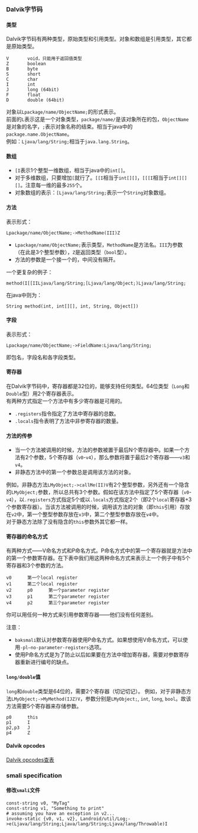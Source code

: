 ### Dalvik字节码
#### 类型

Dalvik字节码有两种类型，原始类型和引用类型。对象和数组是引用类型，其它都是原始类型。

    V       void，只能用于返回值类型
    Z       boolean
    B       byte
    S       short
    C       char
    I       int
    J       long (64bit)
    F       float
    D       double (64bit)
    
对象以`Lpackage/name/ObjectName;`的形式表示。  
前面的`L`表示这是一个对象类型，`package/name/`是该对象所在的包，`ObjectName`是对象的名字，`;`表示对象名称的结束。相当于java中的`package.name.ObjectName`。  
例如：`Ljava/lang/String;`相当于`java.lang.String`。

#### 数组

* `[I`表示1个整型一维数组，相当于java中的`int[]`。
* 对于多维数组，只要增加`[`就行了。`[[I`相当于`int[][]`，`[[[I`相当于`int[][][]`。注意每一维的最多`255`个。
* 对象数组的表示：`[Ljava/lang/String;`表示一个`String`对象数组。

#### 方法

表示形式：

    Lpackage/name/ObjectName;->MethodName(III)Z

* `Lpackage/name/ObjectName;`表示类型，`MethodName`是方法名。`III`为参数（在此是3个整型参数），`Z`是返回类型（`bool`型）。
* 方法的参数是一个接一个的，中间没有隔开。

一个更复杂的例子：

    method(I[[IILjava/lang/String;[Ljava/lang/Object;)Ljava/lang/String;
    
在java中则为：

    String method(int, int[][], int, String, Object[])
    
#### 字段

表示形式：

    Lpackage/name/ObjectName;->FieldName:Ljava/lang/String;
    
即包名，字段名和各字段类型。

#### 寄存器

在Dalvik字节码中，寄存器都是32位的，能够支持任何类型。64位类型（`Long`和`Double`型）用2个寄存器表示。  
有两种方式指定一个方法中有多少寄存器是可用的。

  * `.registers`指令指定了方法中寄存器的总数。
  * `.locals`指令表明了方法中非参寄存器的数量。

#### 方法的传参

* 当一个方法被调用的时候，方法的参数被置于最后N个寄存器中。如果一个方法有2个参数，5个寄存器（`v0`-`v4`），那么参数将置于最后2个寄存器——`v3`和`v4`。
* 非静态方法中的第一个参数总是调用该方法的对象。

例如，非静态方法`LMyObject;->callMe(II)V`有2个整型参数，另外还有一个隐含的`LMyObject;`参数，所以总共有3个参数。假如在该方法中指定了5个寄存器（`v0`-`v4`），以`.registers`方式指定5个或以`.locals`方式指定2个（即2个`local`寄存器+3个参数寄存器）。当该方法被调用的时候，调用该方法的对象（即`this`引用）存放在`v2`中，第一个整型参数存放在`v3`中，第二个整型参数存放在`v4`中。  
对于静态方法除了没有隐含的`this`参数外其它都一样。

#### 寄存器的命名方式

有两种方式——V命名方式和P命名方式。P命名方式中的第一个寄存器就是方法中的第一个参数寄存器。在下表中我们用这两种命名方式来表示上一个例子中有5个寄存器和3个参数的方法。

    v0      第一个local register
    v1      第二个local register
    v2      p0      第一个parameter register
    v3      p1      第二个parameter register
    v4      p2      第三个parameter register

你可以用任何一种方式来引用参数寄存器——他们没有任何差别。

注意：

* `baksmali`默认对参数寄存器使用P命名方式。如果想使用V命名方式，可以使用`-pl—no-parameter-registers`选项。
* 使用P命名方式是为了防止以后如果要在方法中增加寄存器，需要对参数寄存器重新进行编号的缺点。

#### `long/double`值

`long`和`double`类型是64位的，需要2个寄存器（切记切记）。 例如，对于非静态方法`LMyObject;->MyMethod(IJZ)V`，参数分别是`LMyObject;`, `int`, `long`, `bool`。故该方法需要5个寄存器来存储参数。

    p0      this
    p1      I
    p2,p3   J
    p4      Z

#### Dalvik opcodes

[Dalvik opcodes查表](http://pallergabor.uw.hu/androidblog/dalvik_opcodes.html)

### smali specification
#### 修改`smali`文件

    const-string v0, "MyTag"
    const-string v1, "Something to print"
    # assuming you have an exception in v2...
    invoke-static {v0, v1, v2}, Landroid/util/Log;->e(Ljava/lang/String;Ljava/lang/String;Ljava/lang/Throwable)I